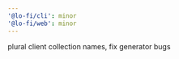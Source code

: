```yaml
---
'@lo-fi/cli': minor
'@lo-fi/web': minor
---
```


plural client collection names, fix generator bugs
